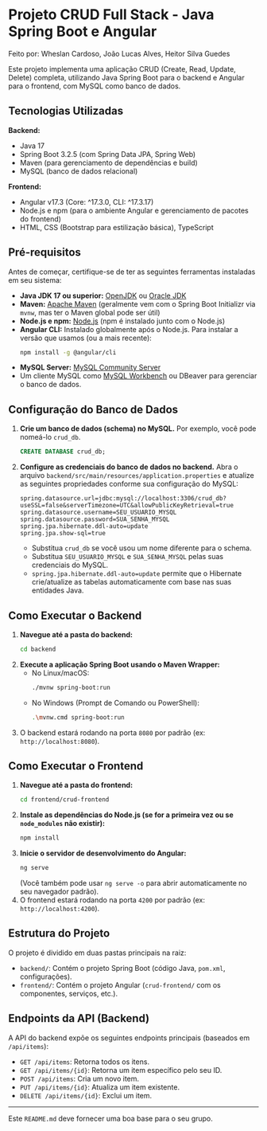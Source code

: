 # Projeto CRUD Full Stack - Java Spring Boot e Angular
Feito por: Wheslan Cardoso, João Lucas Alves, Heitor Silva Guedes

Este projeto implementa uma aplicação CRUD (Create, Read, Update, Delete) completa, utilizando Java Spring Boot para o backend e Angular para o frontend, com MySQL como banco de dados.

## Tecnologias Utilizadas

**Backend:**
*   Java 17
*   Spring Boot 3.2.5 (com Spring Data JPA, Spring Web)
*   Maven (para gerenciamento de dependências e build)
*   MySQL (banco de dados relacional)

**Frontend:**
*   Angular v17.3 (Core: ^17.3.0, CLI: ^17.3.17)
*   Node.js e npm (para o ambiente Angular e gerenciamento de pacotes do frontend)
*   HTML, CSS (Bootstrap para estilização básica), TypeScript

## Pré-requisitos

Antes de começar, certifique-se de ter as seguintes ferramentas instaladas em seu sistema:
*   **Java JDK 17 ou superior:** [OpenJDK](https://openjdk.java.net/) ou [Oracle JDK](https://www.oracle.com/java/technologies/javase-jdk17-downloads.html)
*   **Maven:** [Apache Maven](https://maven.apache.org/download.cgi) (geralmente vem com o Spring Boot Initializr via `mvnw`, mas ter o Maven global pode ser útil)
*   **Node.js e npm:** [Node.js](https://nodejs.org/) (npm é instalado junto com o Node.js)
*   **Angular CLI:** Instalado globalmente após o Node.js. Para instalar a versão que usamos (ou a mais recente):
    ```bash
    npm install -g @angular/cli
    ```
*   **MySQL Server:** [MySQL Community Server](https://dev.mysql.com/downloads/mysql/)
*   Um cliente MySQL como [MySQL Workbench](https://dev.mysql.com/downloads/workbench/) ou DBeaver para gerenciar o banco de dados.

## Configuração do Banco de Dados

1.  **Crie um banco de dados (schema) no MySQL.** Por exemplo, você pode nomeá-lo `crud_db`.
    ```sql
    CREATE DATABASE crud_db;
    ```
2.  **Configure as credenciais do banco de dados no backend.**
    Abra o arquivo `backend/src/main/resources/application.properties` e atualize as seguintes propriedades conforme sua configuração do MySQL:
    ```properties
    spring.datasource.url=jdbc:mysql://localhost:3306/crud_db?useSSL=false&serverTimezone=UTC&allowPublicKeyRetrieval=true
    spring.datasource.username=SEU_USUARIO_MYSQL
    spring.datasource.password=SUA_SENHA_MYSQL
    spring.jpa.hibernate.ddl-auto=update
    spring.jpa.show-sql=true
    ```
    *   Substitua `crud_db` se você usou um nome diferente para o schema.
    *   Substitua `SEU_USUARIO_MYSQL` e `SUA_SENHA_MYSQL` pelas suas credenciais do MySQL.
    *   `spring.jpa.hibernate.ddl-auto=update` permite que o Hibernate crie/atualize as tabelas automaticamente com base nas suas entidades Java.

## Como Executar o Backend

1.  **Navegue até a pasta do backend:**
    ```bash
    cd backend
    ```
2.  **Execute a aplicação Spring Boot usando o Maven Wrapper:**
    *   No Linux/macOS:
        ```bash
        ./mvnw spring-boot:run
        ```
    *   No Windows (Prompt de Comando ou PowerShell):
        ```bash
        .\mvnw.cmd spring-boot:run
        ```
3.  O backend estará rodando na porta `8080` por padrão (ex: `http://localhost:8080`).

## Como Executar o Frontend

1.  **Navegue até a pasta do frontend:**
    ```bash
    cd frontend/crud-frontend
    ```
2.  **Instale as dependências do Node.js (se for a primeira vez ou se `node_modules` não existir):**
    ```bash
    npm install
    ```
3.  **Inicie o servidor de desenvolvimento do Angular:**
    ```bash
    ng serve
    ```
    (Você também pode usar `ng serve -o` para abrir automaticamente no seu navegador padrão).
4.  O frontend estará rodando na porta `4200` por padrão (ex: `http://localhost:4200`).

## Estrutura do Projeto

O projeto é dividido em duas pastas principais na raiz:
*   `backend/`: Contém o projeto Spring Boot (código Java, `pom.xml`, configurações).
*   `frontend/`: Contém o projeto Angular (`crud-frontend/` com os componentes, serviços, etc.).

## Endpoints da API (Backend)

A API do backend expõe os seguintes endpoints principais (baseados em `/api/items`):
*   `GET /api/items`: Retorna todos os itens.
*   `GET /api/items/{id}`: Retorna um item específico pelo seu ID.
*   `POST /api/items`: Cria um novo item.
*   `PUT /api/items/{id}`: Atualiza um item existente.
*   `DELETE /api/items/{id}`: Exclui um item.

---
Este `README.md` deve fornecer uma boa base para o seu grupo.
